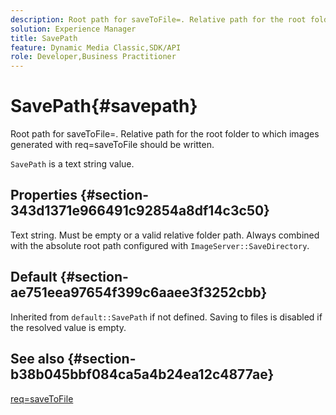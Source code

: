 ```yaml
---
description: Root path for saveToFile=. Relative path for the root folder to which images generated with req=saveToFile should be written.
solution: Experience Manager
title: SavePath
feature: Dynamic Media Classic,SDK/API
role: Developer,Business Practitioner
---
```


# SavePath{#savepath}

Root path for saveToFile=. Relative path for the root folder to which images generated with req=saveToFile should be written.

 `SavePath` is a text string value.

## Properties {#section-343d1371e966491c92854a8df14c3c50}

Text string. Must be empty or a valid relative folder path. Always combined with the absolute root path configured with `ImageServer::SaveDirectory`.

## Default {#section-ae751eea97654f399c6aaee3f3252cbb}

Inherited from `default::SavePath` if not defined. Saving to files is disabled if the resolved value is empty.

## See also {#section-b38b045bbf084ca5a4b24ea12c4877ae}

[req=saveToFile](../../../../../is-api/http-ref/image-serving-api-ref/c-http-protocol-reference/c-command-reference/r-req/r-req.md#reference-907cdb4a97034db7ad94695f25552e76) 
